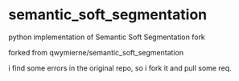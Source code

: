 # semantic_soft_segmentation
python implementation of Semantic Soft Segmentation fork

forked from qwymierne/semantic_soft_segmentation

i find some errors in the original repo, so i fork it and pull some req.
